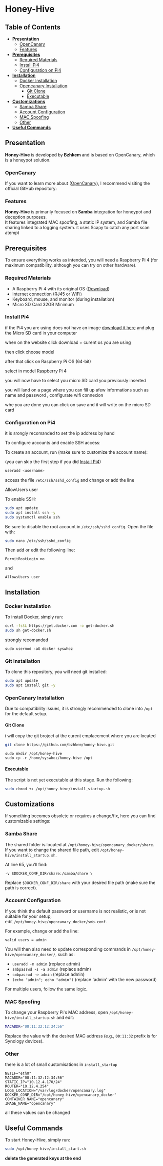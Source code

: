 # Honey-Hive

## Table of Contents
- **[Presentation](#presentation)**
  - [OpenCanary](#opencanary)
  - [Features](#features)
- **[Prerequisites](#prerequisites)**
  - [Required Materials](#required-materials)
  - [Install Pi4](#install-pi4)
  - [Configuration on Pi4](#configuration-on-pi4)
- **[Installation](#installation)**
  - [Docker Installation](#docker-installation)
  - [Opencanary Installation](#opencanary-installation)
    - [Git Clone](#git-clone)
    - [Executable](#executable)
- **[Customizations](#customizations)**
  - [Samba Share](#samba-share)
  - [Account Configuration](#account-configuration)
  - [MAC Spoofing](#mac-spoofing)
  - [Other](#other)
- **[Useful Commands](#useful-commands)**

## Presentation

**Honey-Hive** is developed by **Bzhkem** and is based on OpenCanary, which is a honeypot solution.

### OpenCanary

If you want to learn more about ([OpenCanary](https://github.com/thinkst/opencanary)), I recommend visiting the official GitHub repository:



### Features

**Honey-Hive** is primarily focused on **Samba** integration for honeypot and deception purposes.  
It features integrated MAC spoofing, a static IP system, and Samba file sharing linked to a logging system.
it uses Scapy to catch any port scan atempt

## Prerequisites

To ensure everything works as intended, you will need a Raspberry Pi 4 (for maximum compatibility, although you can try on other hardware).

### Required Materials

- A Raspberry Pi 4 with its original OS ([Download](https://www.raspberrypi.com/software/operating-systems/))
- Internet connection (RJ45 or WiFi)
- Keyboard, mouse, and monitor (during installation)
- Micro SD Card 32GB Minimum

### Install Pi4

if the Pi4 you are using does not have an image [download it here](https://www.raspberrypi.com/software/operating-systems/) and plug the Micro SD card in your computer

when on the website click download + curent os you are using 

then click choose model 

after that click on Raspberry Pi OS (64-bit) 

select in model Raspberry Pi 4

you will now have to select you micro SD card you previously inserted

you will land on a page where you can fill up afew informations such as name and password , configurate wifi connexion

whe you are done you can click on save and it will write on  the micro SD card 

### Configuration on Pi4

it is srongly recomanded to set the ip address by hand

To configure accounts and enable SSH access:

To create an account, run (make sure to customize the account name):

(you can skip the first step if you did [Install Pi4](#install-pi4))

```sh
useradd <username>
```


access the file `/etc/ssh/sshd_config` and change or add the line 

AllowUsers user

To enable SSH:

```sh
sudo apt update
sudo apt install ssh -y
sudo systemctl enable ssh
```

Be sure to disable the root account in `/etc/ssh/sshd_config`. Open the file with:

```sh
sudo nano /etc/ssh/sshd_config
```

Then add or edit the following line:

```
PermitRootLogin no
```

and 

```
AllowsUsers user
```
## Installation

### Docker Installation

To install Docker, simply run:

```sh
curl -fsSL https://get.docker.com -o get-docker.sh
sudo sh get-docker.sh
```
strongly recomanded
```
sudo usermod -aG docker syswhoz
```

### Git Installation

To clone this repository, you will need git installed:

```sh
sudo apt update
sudo apt install git -y
```

### OpenCanary Installation

Due to compatibility issues, it is strongly recommended to clone into `/opt` for the default setup.

#### Git Clone


i will copy the git broject at the curent emplacement where you are located
```sh
git clone https://github.com/bzhkem/honey-hive.git
```
```
sudo mkdir /opt/honey-hive
sudo cp -r /home/syswhoz/honey-hive /opt
```

#### Executable

The script is not yet executable at this stage. Run the following:

```sh
sudo chmod +x /opt/honey-hive/install_startup.sh
```

## Customizations

If something becomes obsolete or requires a change/fix, here you can find customizable settings:

### Samba Share

The shared folder is located at `/opt/honey-hive/opencanary_docker/share`.  
If you want to change the shared file path, edit `/opt/honey-hive/install_startup.sh`.

At line 65, you'll find:

```
-v $DOCKER_CONF_DIR/share:/samba/share \
```

Replace `$DOCKER_CONF_DIR/share` with your desired file path (make sure the path is correct).

### Account Configuration

If you think the default password or username is not realistic, or is not suitable for your setup,  
edit `/opt/honey-hive/opencanary_docker/smb.conf`.

For example, change or add the line:

```
valid users = admin
```

You will then also need to update corresponding commands in `/opt/honey-hive/opencanary_docker/`, such as:

- `useradd -m admin` (replace admin)
- `smbpasswd -s -a admin` (replace admin)
- `smbpasswd -e admin` (replace admin)
- `(echo "admin"; echo "admin")` (replace 'admin' with the new password)

For multiple users, follow the same logic.

### MAC Spoofing

To change your Raspberry Pi's MAC address, open `/opt/honey-hive/install_startup.sh` and edit:

```sh
MACADDR="00:11:32:12:34:56"
```

Replace the value with the desired MAC address (e.g., `00:11:32` prefix is for Synology devices).

### Other

there is a lot of small customisations in `install_startup`
```
NETIF="eth0"
MACADDR="00:11:32:12:34:56"
STATIC_IP="10.12.4.170/24"
ROUTER="10.12.4.254"
LOGS_LOCATION="/var/log/docker/opencanary.log"
DOCKER_CONF_DIR="/opt/honey-hive/opencanary_docker"
CONTAINER_NAME="opencanary"
IMAGE_NAME="opencanary"
```
all these values can be changed


## Useful Commands

To start Honey-Hive, simply run:

```sh
sudo /opt/honey-hive/install_start.sh
```


**delete the generated keys at the end**


